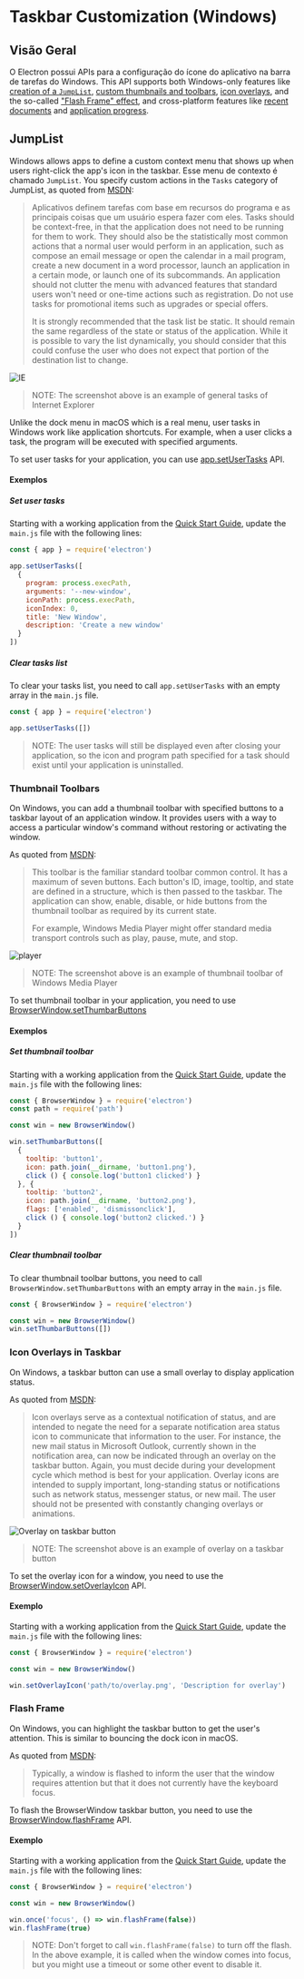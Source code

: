 # Taskbar Customization (Windows)

## Visão Geral

O Electron possui APIs para a configuração do ícone do aplicativo na barra de tarefas do Windows. This API supports both Windows-only features like [creation of a `JumpList`](#jumplist), [custom thumbnails and toolbars](#thumbnail-toolbars), [icon overlays](#icon-overlays-in-taskbar), and the so-called ["Flash Frame" effect](#flash-frame), and cross-platform features like [recent documents][recent-documents] and [application progress][progress-bar].

## JumpList

Windows allows apps to define a custom context menu that shows up when users right-click the app's icon in the taskbar. Esse menu de contexto é chamado `JumpList`. You specify custom actions in the `Tasks` category of JumpList, as quoted from [MSDN][msdn-jumplist]:

> Aplicativos definem tarefas com base em recursos do programa e as principais coisas que um usuário espera fazer com eles. Tasks should be context-free, in that the application does not need to be running for them to work. They should also be the statistically most common actions that a normal user would perform in an application, such as compose an email message or open the calendar in a mail program, create a new document in a word processor, launch an application in a certain mode, or launch one of its subcommands. An application should not clutter the menu with advanced features that standard users won't need or one-time actions such as registration. Do not use tasks for promotional items such as upgrades or special offers.
> 
> It is strongly recommended that the task list be static. It should remain the same regardless of the state or status of the application. While it is possible to vary the list dynamically, you should consider that this could confuse the user who does not expect that portion of the destination list to change.

![IE](https://i-msdn.sec.s-msft.com/dynimg/IC420539.png)

> NOTE: The screenshot above is an example of general tasks of Internet Explorer

Unlike the dock menu in macOS which is a real menu, user tasks in Windows work like application shortcuts. For example, when a user clicks a task, the program will be executed with specified arguments.

To set user tasks for your application, you can use [app.setUserTasks][setusertaskstasks] API.

#### Exemplos

##### Set user tasks

Starting with a working application from the [Quick Start Guide](quick-start.md), update the `main.js` file with the following lines:

```javascript
const { app } = require('electron')

app.setUserTasks([
  {
    program: process.execPath,
    arguments: '--new-window',
    iconPath: process.execPath,
    iconIndex: 0,
    title: 'New Window',
    description: 'Create a new window'
  }
])
```

##### Clear tasks list

To clear your tasks list, you need to call `app.setUserTasks` with an empty array in the `main.js` file.

```javascript
const { app } = require('electron')

app.setUserTasks([])
```

> NOTE: The user tasks will still be displayed even after closing your application, so the icon and program path specified for a task should exist until your application is uninstalled.

### Thumbnail Toolbars

On Windows, you can add a thumbnail toolbar with specified buttons to a taskbar layout of an application window. It provides users with a way to access a particular window's command without restoring or activating the window.

As quoted from [MSDN][msdn-thumbnail]:

> This toolbar is the familiar standard toolbar common control. It has a maximum of seven buttons. Each button's ID, image, tooltip, and state are defined in a structure, which is then passed to the taskbar. The application can show, enable, disable, or hide buttons from the thumbnail toolbar as required by its current state.
> 
> For example, Windows Media Player might offer standard media transport controls such as play, pause, mute, and stop.

![player](https://i-msdn.sec.s-msft.com/dynimg/IC420540.png)

> NOTE: The screenshot above is an example of thumbnail toolbar of Windows Media Player

To set thumbnail toolbar in your application, you need to use [BrowserWindow.setThumbarButtons][setthumbarbuttons]

#### Exemplos

##### Set thumbnail toolbar

Starting with a working application from the [Quick Start Guide](quick-start.md), update the `main.js` file with the following lines:

```javascript
const { BrowserWindow } = require('electron')
const path = require('path')

const win = new BrowserWindow()

win.setThumbarButtons([
  {
    tooltip: 'button1',
    icon: path.join(__dirname, 'button1.png'),
    click () { console.log('button1 clicked') }
  }, {
    tooltip: 'button2',
    icon: path.join(__dirname, 'button2.png'),
    flags: ['enabled', 'dismissonclick'],
    click () { console.log('button2 clicked.') }
  }
])
```

##### Clear thumbnail toolbar

To clear thumbnail toolbar buttons, you need to call `BrowserWindow.setThumbarButtons` with an empty array in the `main.js` file.

```javascript
const { BrowserWindow } = require('electron')

const win = new BrowserWindow()
win.setThumbarButtons([])
```

### Icon Overlays in Taskbar

On Windows, a taskbar button can use a small overlay to display application status.

As quoted from [MSDN][msdn-icon-overlay]:

> Icon overlays serve as a contextual notification of status, and are intended to negate the need for a separate notification area status icon to communicate that information to the user. For instance, the new mail status in Microsoft Outlook, currently shown in the notification area, can now be indicated through an overlay on the taskbar button. Again, you must decide during your development cycle which method is best for your application. Overlay icons are intended to supply important, long-standing status or notifications such as network status, messenger status, or new mail. The user should not be presented with constantly changing overlays or animations.

![Overlay on taskbar button](https://i-msdn.sec.s-msft.com/dynimg/IC420441.png)

> NOTE: The screenshot above is an example of overlay on a taskbar button

To set the overlay icon for a window, you need to use the [BrowserWindow.setOverlayIcon][setoverlayicon] API.

#### Exemplo

Starting with a working application from the [Quick Start Guide](quick-start.md), update the `main.js` file with the following lines:

```javascript
const { BrowserWindow } = require('electron')

const win = new BrowserWindow()

win.setOverlayIcon('path/to/overlay.png', 'Description for overlay')
```

### Flash Frame

On Windows, you can highlight the taskbar button to get the user's attention. This is similar to bouncing the dock icon in macOS.

As quoted from [MSDN][msdn-flash-frame]:

> Typically, a window is flashed to inform the user that the window requires attention but that it does not currently have the keyboard focus.

To flash the BrowserWindow taskbar button, you need to use the [BrowserWindow.flashFrame][flashframe] API.

#### Exemplo

Starting with a working application from the [Quick Start Guide](quick-start.md), update the `main.js` file with the following lines:

```javascript
const { BrowserWindow } = require('electron')

const win = new BrowserWindow()

win.once('focus', () => win.flashFrame(false))
win.flashFrame(true)
```

> NOTE: Don't forget to call `win.flashFrame(false)` to turn off the flash. In the above example, it is called when the window comes into focus, but you might use a timeout or some other event to disable it.

[msdn-jumplist]: https://docs.microsoft.com/en-us/windows/win32/shell/taskbar-extensions#tasks

[msdn-thumbnail]: https://docs.microsoft.com/en-us/windows/win32/shell/taskbar-extensions#thumbnail-toolbars

[msdn-icon-overlay]: https://docs.microsoft.com/en-us/windows/win32/shell/taskbar-extensions#icon-overlays

[msdn-flash-frame]: https://docs.microsoft.com/en-us/windows/win32/api/winuser/nf-winuser-flashwindow#remarks

[setthumbarbuttons]: ../api/browser-window.md#winsetthumbarbuttonsbuttons-windows
[setusertaskstasks]: ../api/app.md#appsetusertaskstasks-windows
[setoverlayicon]: ../api/browser-window.md#winsetoverlayiconoverlay-description-windows
[flashframe]: ../api/browser-window.md#winflashframeflag
[recent-documents]: ./recent-documents.md
[progress-bar]: ./progress-bar.md
